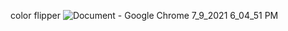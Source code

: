 color flipper ![Document - Google Chrome 7_9_2021 6_04_51 PM](https://user-images.githubusercontent.com/84879557/125113343-7549d080-e0e0-11eb-952a-86697a1e2a4d.png)
